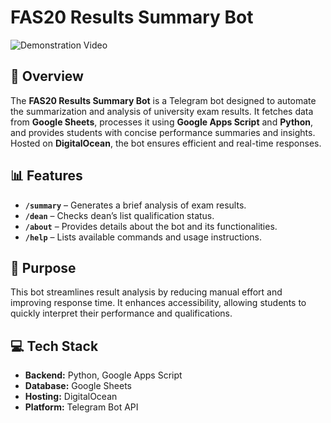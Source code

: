 # FAS20 Results Summary Bot

![Demonstration Video](gif/demo_clip.gif)

## 📌 Overview

The **FAS20 Results Summary Bot** is a Telegram bot designed to automate the summarization and analysis of university exam results. It fetches data from **Google Sheets**, processes it using **Google Apps Script** and **Python**, and provides students with concise performance summaries and insights. Hosted on **DigitalOcean**, the bot ensures efficient and real-time responses.

## 📊 Features

- **`/summary`** – Generates a brief analysis of exam results.
- **`/dean`** – Checks dean’s list qualification status.
- **`/about`** – Provides details about the bot and its functionalities.
- **`/help`** – Lists available commands and usage instructions.

## 🎯 Purpose

This bot streamlines result analysis by reducing manual effort and improving response time. It enhances accessibility, allowing students to quickly interpret their performance and qualifications.

## 💻 Tech Stack

- **Backend:** Python, Google Apps Script
- **Database:** Google Sheets
- **Hosting:** DigitalOcean
- **Platform:** Telegram Bot API
